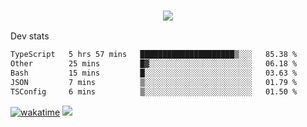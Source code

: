<h3 align="center">
  <a href="https://github.com/spoopy2023">
      <img src="https://github-profile-trophy.vercel.app/?username=Spoopy2023&no-bg=true&no-frame=true">
  </a>
</h3>

Dev stats
<!--START_SECTION:waka-->

```txt
TypeScript   5 hrs 57 mins   █████████████████████▒░░░   85.38 %
Other        25 mins         █▓░░░░░░░░░░░░░░░░░░░░░░░   06.18 %
Bash         15 mins         █░░░░░░░░░░░░░░░░░░░░░░░░   03.63 %
JSON         7 mins          ▒░░░░░░░░░░░░░░░░░░░░░░░░   01.79 %
TSConfig     6 mins          ▒░░░░░░░░░░░░░░░░░░░░░░░░   01.50 %
```

<!--END_SECTION:waka-->
[![wakatime](https://wakatime.com/badge/user/018ece4c-ff65-47b1-86a2-26e4e720c978.svg)](https://wakatime.com/@mac_g)
<img src="https://camo.githubusercontent.com/935c1e1091fb0ce9d975d06263ed4bc014721cd7e52b557f59b07c85da01afe3/68747470733a2f2f6b6f6d617265762e636f6d2f67687076632f3f757365726e616d653d5843726166744d616e3532266c6162656c3d566965777326636f6c6f723d626c7565267374796c653d706c6173746963">
